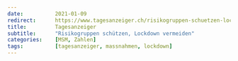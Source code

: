 ```yaml
---
date:          2021-01-09
redirect:      https://www.tagesanzeiger.ch/risikogruppen-schuetzen-lockdown-vermeiden-393222690917
title:         Tagesanzeiger
subtitle:      "Risikogruppen schützen, Lockdown vermeiden"
categories:    [MSM, Zahlen]
tags:          [tagesanzeiger, massnahmen, lockdown]
---
```

